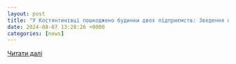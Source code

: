 ```yaml
---
layout: post
title: "У Костянтинівці пошкоджено будинки двох підприємств: Зведення по області | ZI.ua"
date: 2024-08-07 13:28:26 +0000
categories: [news]
---
```


[Читати далі](https://zi.ua/ua/news/pid-obstrili-potrapili-illinivska-ta-kostyantinivska-gromadi-poraneniy_203957/)
